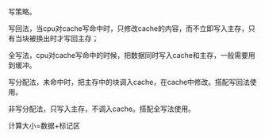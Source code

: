 写策略。 

写回法，当cpu对cache写命中时，只修改cache的内容，而不立即写入主存，只有当块被换出时才写回主存； 

全写法，cpu对cache写命中的时候，把数据同时写入cache和主存，一般需要用到缓冲。 

写分配法，未命中时，把主存中的块调入cache，在cache中修改。搭配写回法使用。 

非写分配法，只写入主存，不调入cache。搭配全写法使用。 

计算大小=数据+标记区 